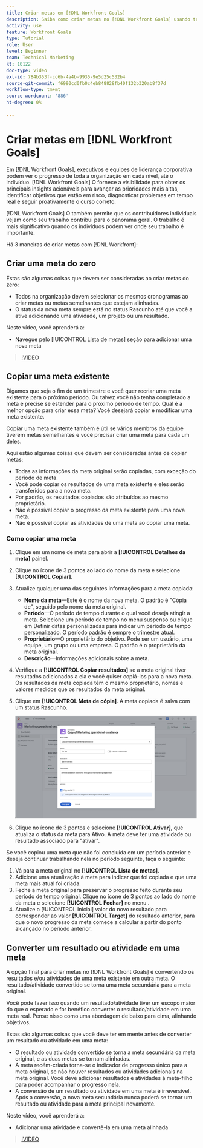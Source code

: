 ```yaml
---
title: Criar metas em [!DNL Workfront Goals]
description: Saiba como criar metas no [!DNL Workfront Goals] usando três opções diferentes.
activity: use
feature: Workfront Goals
type: Tutorial
role: User
level: Beginner
team: Technical Marketing
kt: 10122
doc-type: video
exl-id: 784b353f-cc6b-4a4b-9935-9e5d25c532b4
source-git-commit: f6990cd0fb0c4eb848828fb40f132b320ab8f37d
workflow-type: tm+mt
source-wordcount: '886'
ht-degree: 0%

---
```


# Criar metas em [!DNL Workfront Goals]

Em [!DNL Workfront Goals], executivos e equipes de liderança corporativa podem ver o progresso de toda a organização em cada nível, até o indivíduo. [!DNL Workfront Goals] O fornece a visibilidade para obter os principais insights acionáveis para avançar as prioridades mais altas, identificar objetivos que estão em risco, diagnosticar problemas em tempo real e seguir proativamente o curso correto.

[!DNL Workfront Goals] O também permite que os contribuidores individuais vejam como seu trabalho contribui para o panorama geral. O trabalho é mais significativo quando os indivíduos podem ver onde seu trabalho é importante.

Há 3 maneiras de criar metas com [!DNL Workfront]:

## Criar uma meta do zero

Estas são algumas coisas que devem ser consideradas ao criar metas do zero:

* Todos na organização devem selecionar os mesmos cronogramas ao criar metas ou metas semelhantes que estejam alinhadas.
* O status da nova meta sempre está no status Rascunho até que você a ative adicionando uma atividade, um projeto ou um resultado.

Neste vídeo, você aprenderá a:

* Navegue pelo [!UICONTROL Lista de metas] seção para adicionar uma nova meta

>[!VIDEO](https://video.tv.adobe.com/v/335191/?quality=12)

## Copiar uma meta existente

Digamos que seja o fim de um trimestre e você quer recriar uma meta existente para o próximo período. Ou talvez você não tenha completado a meta e precise se estender para o próximo período de tempo. Qual é a melhor opção para criar essa meta? Você desejará copiar e modificar uma meta existente.

Copiar uma meta existente também é útil se vários membros da equipe tiverem metas semelhantes e você precisar criar uma meta para cada um deles.

Aqui estão algumas coisas que devem ser consideradas antes de copiar metas:

* Todas as informações da meta original serão copiadas, com exceção do período de meta.
* Você pode copiar os resultados de uma meta existente e eles serão transferidos para a nova meta.
* Por padrão, os resultados copiados são atribuídos ao mesmo proprietário.
* Não é possível copiar o progresso da meta existente para uma nova meta.
* Não é possível copiar as atividades de uma meta ao copiar uma meta.

### Como copiar uma meta

1. Clique em um nome de meta para abrir a **[!UICONTROL Detalhes da meta]** painel.
1. Clique no ícone de 3 pontos ao lado do nome da meta e selecione **[!UICONTROL Copiar]**.
1. Atualize qualquer uma das seguintes informações para a meta copiada:
   * **Nome da meta**—Este é o nome da nova meta. O padrão é &quot;Cópia de&quot;, seguido pelo nome da meta original.
   * **Período**—O período de tempo durante o qual você deseja atingir a meta. Selecione um período de tempo no menu suspenso ou clique em Definir datas personalizadas para indicar um período de tempo personalizado. O período padrão é sempre o trimestre atual.
   * **Proprietário**—O proprietário do objetivo. Pode ser um usuário, uma equipe, um grupo ou uma empresa. O padrão é o proprietário da meta original.
   * **Descrição**—Informações adicionais sobre a meta.

1. Verifique a **[!UICONTROL Copiar resultados]** se a meta original tiver resultados adicionados a ela e você quiser copiá-los para a nova meta. Os resultados da meta copiada têm o mesmo proprietário, nomes e valores medidos que os resultados da meta original.

1. Clique em **[!UICONTROL Meta de cópia]**. A meta copiada é salva com um status Rascunho.

   ![Uma imagem da [!UICONTROL Detalhes da meta] no painel [!DNL Workfront Goals] com o [!UICONTROL Copiar] opção](assets/03-workfront-goals-copy-a-goal.png)

1. Clique no ícone de 3 pontos e selecione  **[!UICONTROL Ativar]**, que atualiza o status da meta para Ativo. A meta deve ter uma atividade ou resultado associado para &quot;ativar&quot;.

Se você copiou uma meta que não foi concluída em um período anterior e deseja continuar trabalhando nela no período seguinte, faça o seguinte:

1. Vá para a meta original no **[!UICONTROL Lista de metas]**.
1. Adicione uma atualização à meta para indicar que foi copiada e que uma meta mais atual foi criada.
1. Feche a meta original para preservar o progresso feito durante seu período de tempo original. Clique no ícone de 3 pontos ao lado do nome da meta e selecione **[!UICONTROL Fechar]** no menu .
1. Atualize o [!UICONTROL Inicial] valor do novo resultado para corresponder ao valor **[!UICONTROL Target]** do resultado anterior, para que o novo progresso da meta comece a calcular a partir do ponto alcançado no período anterior.

## Converter um resultado ou atividade em uma meta

A opção final para criar metas no [!DNL Workfront Goals] é convertendo os resultados e/ou atividades de uma meta existente em outra meta. O resultado/atividade convertido se torna uma meta secundária para a meta original.

Você pode fazer isso quando um resultado/atividade tiver um escopo maior do que o esperado e for benéfico converter o resultado/atividade em uma meta real. Pense nisso como uma abordagem de baixo para cima, alinhando objetivos.

Estas são algumas coisas que você deve ter em mente antes de converter um resultado ou atividade em uma meta:

* O resultado ou atividade convertido se torna a meta secundária da meta original, e as duas metas se tornam alinhadas.
* A meta recém-criada torna-se o indicador de progresso único para a meta original, se não houver resultados ou atividades adicionais na meta original. Você deve adicionar resultados e atividades à meta-filho para poder acompanhar o progresso nela.
* A conversão de um resultado ou atividade em uma meta é irreversível. Após a conversão, a nova meta secundária nunca poderá se tornar um resultado ou atividade para a meta principal novamente.

Neste vídeo, você aprenderá a:

* Adicionar uma atividade e convertê-la em uma meta alinhada

>[!VIDEO](https://video.tv.adobe.com/v/335192/?quality=12)


